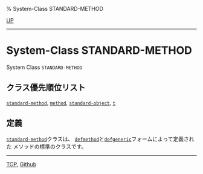 % System-Class STANDARD-METHOD

[UP](4.4.html)  

---

# System-Class **STANDARD-METHOD**


System Class `STANDARD-METHOD`


## クラス優先順位リスト

[`standard-method`](4.4.standard-method.html),
[`method`](4.4.method.html),
[`standard-object`](4.4.standard-object.html),
[`t`](4.4.t-system-class.html)


## 定義

[`standard-method`](4.4.standard-method.html)クラスは、
[`defmethod`](7.7.defmethod.html)と[`defgeneric`](7.7.defgeneric.html)フォームによって定義された
メソッドの標準のクラスです。


---
[TOP](index.html),  [Github](https://github.com/nptcl/npt-japanese)

